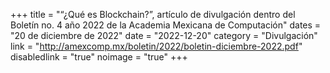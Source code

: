 +++
title = "“¿Qué es Blockchain?”, artículo de divulgación dentro del Boletín no. 4 año 2022 de la Academia Mexicana de Computación"
dates = "20 de diciembre de 2022"
date = "2022-12-20"
category = "Divulgación"
link = "http://amexcomp.mx/boletin/2022/boletin-diciembre-2022.pdf"
disabledlink = "true"
noimage = "true"
+++

